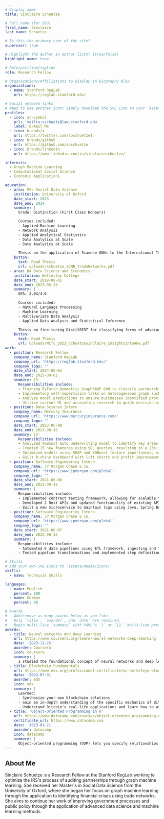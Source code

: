 ```yaml
---
# Display name
title: Sinclaire Schuetze

# Full name (for SEO)
first_name: Sinclaire
last_name: Schuetze

# Is this the primary user of the site?
superuser: true

# Highlight the author in author lists? (true/false)
highlight_name: true

# Role/position/tagline
role: Research Fellow

# Organizations/Affiliations to display in Biography blox
organizations:
  - name: Stanford RegLab
    url: https://reglab.stanford.edu/

# Social network links
# Need to use another icon? Simply download the SVG icon to your `assets/media/icons/` folder.
profiles:
  - icon: at-symbol
    url: 'mailto:sschuetz@law.stanford.edu'
    label: E-mail Me
  - icon: brands/x
    url: https://twitter.com/soschuetze1
  - icon: brands/github
    url: https://github.com/soschuetze
  - icon: brands/linkedin
    url: https://www.linkedin.com/in/sinclaireschuetze/

interests:
  - Graph Machine Learning
  - Computational Social Science
  - Economic Applications

education:
  - area: MSc Social Data Science
    institution: University of Oxford
    date_start: 2023
    date_end: 2024
    summary: |
      Grade: Distinction (First Class Honours)

      Courses included:
      - Applied Machine Learning
      - Network Analysis
      - Applied Analytical Statistics
      - Data Analytics at Scale
      - Data Analytics at Scale

      Thesis on the application of Siamese GNNs to the International Trade Network for the purpose of identifying financial crises. Also invited to Northeastern University London's Networks and Time II Conference for paper that used trade and migration networks to predict links in terrorism networks.
    button:
      text: Read Thesis
      url: uploads/Schuetze_sGNN_TradeNetworks.pdf
  - area: BA Data Science and Economics
    institution: Wellesley College
    date_start: 2019-08-01
    date_end: 2023-05-20
    summary: |
      GPA: 3.94/4.0

      Courses included:
      - Natural Language Processing
      - Machine Learning
      - Multivariate Data Analysis
      - Applied Data Analysis and Statistical Inference

      Thesis on fine-tuning DistilBERT for classifying forms of advocacy within 21 million tweets related to the Black Lives Matter movement. Achieved F1-score of 0.89, which was a 25% increase from traditional NLP methods. Identified shifting trends within the movement, including a increased emphasis on disruptive rather than within-the-system forms of action. 
    button:
      text: Read Thesis
      url: uploads/WCTC_2023_SchuetzeSinclaire_InsightsIntoANe.pdf
work:
  - position: Research Fellow
    company_name: Stanford RegLab
    company_url: 'https://reglab.stanford.edu/'
    company_logo: ''
    date_start: 2024-09-03
    date_end: 2025-09-02
    summary: |3-
      Responsibilities include:
      - Training PyTorch Geometric GraphSAGE GNN to classify partnerships’ risk of noncompliance using networks of taxpayer structures
      - Implementing self-supervision tasks on heterogeneous graph such as link prediction to  improve performance of GNN
      - Analyze model predictions to ensure businesses identified provide greatest opportunity for increased revenue
      - Utilize current ML and accounting research to guide decision making to improve the IRS’s audit selection process
  - position: Data Science Intern
    company_name: Mercury Insurance
    company_url: 'https://www.mercuryinsurance.com/'
    company_logo: ''
    date_start: 2023-06-08
    date_end: 2023-08-15
    summary: |2-
      Responsibilities include:
      - Analyzed XGBoost auto underwriting model to identify key areas for improvement, increasing predicted profit from model by 28% 
      - Created 15 new features using SQL queries, resulting in a 23% increase in predictive accuracy for high-risk policies
      - Optimized models using SHAP and XGBoost feature importances, maintaining performance after removing 60 features
      - Built R-shiny dashboard with lift charts and profit improvement visualizations, facilitating decision making by stakeholders
  - position: Software Engineering Intern
    company_name: JP Morgan Chase & Co.
    company_url: 'https://www.jpmorgan.com/global'
    company_logo: ''
    date_start: 2021-06-06
    date_end: 2022-08-12
    summary: |
      Responsibilities include:
      - Implemented contract testing framework, allowing for scalable testing of all microservice applications within data pipelines
      - Developed 2 Rest APIs and updated functionality of existing APIs responsible for handling $2 trillion in consumer payments daily
      - Built a new microservice to maintain logs using Java, Spring Boot, and Kafka
  - position: Software Engineering Intern
    company_name: JP Morgan Chase & Co.
    company_url: 'https://www.jpmorgan.com/global'
    company_logo: ''
    date_start: 2021-06-07
    date_end: 2022-08-13
    summary: |
      Responsibilities include:
      - Automated 6 data pipelines using ETL framework, ingesting and transforming consumer data using Spark SQL and JPMC libraries
      - Tested pipeline transformations and implemented step definitions using Cucumber files and deploying to DPL server

# Skills
# Add your own SVG icons to `assets/media/icons/`
skills:
  - name: Technical Skills

languages:
  - name: English
    percent: 100
  - name: German
    percent: 60

# Awards.
#   Add/remove as many awards below as you like.
#   Only `title`, `awarder`, and `date` are required.
#   Begin multi-line `summary` with YAML's `|` or `|2-` multi-line prefix and indent 2 spaces below.
awards:
  - title: Neural Networks and Deep Learning
    url: https://www.coursera.org/learn/neural-networks-deep-learning
    date: '2023-11-25'
    awarder: Coursera
    icon: coursera
    summary: |
      I studied the foundational concept of neural networks and deep learning. By the end, I was familiar with the significant technological trends driving the rise of deep learning; build, train, and apply fully connected deep neural networks; implement efficient (vectorized) neural networks; identify key parameters in a neural network’s architecture; and apply deep learning to your own applications.
  - title: Blockchain Fundamentals
    url: https://www.edx.org/professional-certificate/uc-berkeleyx-blockchain-fundamentals
    date: '2023-07-01'
    awarder: edX
    icon: edx
    summary: |
      Learned:
      - Synthesize your own blockchain solutions
      - Gain an in-depth understanding of the specific mechanics of Bitcoin
      - Understand Bitcoin’s real-life applications and learn how to attack and destroy Bitcoin, Ethereum, smart contracts and Dapps, and alternatives to Bitcoin’s Proof-of-Work consensus algorithm
  - title: 'Object-Oriented Programming in R'
    url: https://www.datacamp.com/courses/object-oriented-programming-with-s3-and-r6-in-r
    certificate_url: https://www.datacamp.com
    date: '2023-01-21'
    awarder: datacamp
    icon: datacamp
    summary: |
      Object-oriented programming (OOP) lets you specify relationships between functions and the objects that they can act on, helping you manage complexity in your code. This is an intermediate level course, providing an introduction to OOP, using the S3 and R6 systems. S3 is a great day-to-day R programming tool that simplifies some of the functions that you write. R6 is especially useful for industry-specific analyses, working with web APIs, and building GUIs.
---
```


## About Me

Sinclaire Schuetze is a Research Fellow at the Stanford RegLab working to optimize the IRS's process of auditing partnerships through graph machine learning. She received her Master's in Social Data Science from the University of Oxford, where she began her focus on graph machine learning through the application to identifying financial crises using trade networks. She aims to continue her work of improving government processes and public policy through the application of advanced data science and machine learning methods.
